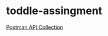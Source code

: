 # toddle-assingment

[Postman API Collection](https://www.getpostman.com/collections/c2a9cba81066253576ab)
